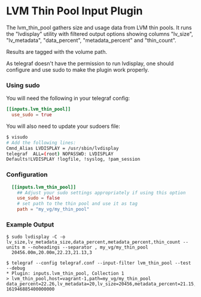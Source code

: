 # LVM Thin Pool Input Plugin

The lvm_thin_pool gathers size and usage data from LVM thin pools.
It runs the "lvdisplay" utility with filtered output options showing
columns "lv_size", "lv_metadata", "data_percent", "metadata_percent" and
"thin_count".

Results are tagged with the volume path.

As telegraf doesn't have the permission to run lvdisplay, one should
configure and use sudo to make the plugin work properly.

### Using sudo

You will need the following in your telegraf config:
```toml
[[inputs.lvm_thin_pool]]
  use_sudo = true
```

You will also need to update your sudoers file:
```bash
$ visudo
# Add the following lines:
Cmnd_Alias LVDISPLAY = /usr/sbin/lvdisplay
telegraf  ALL=(root) NOPASSWD: LVDISPLAY
Defaults!LVDISPLAY !logfile, !syslog, !pam_session
```

### Configuration

```toml
  [[inputs.lvm_thin_pool]]
    ## Adjust your sudo settings appropriately if using this option
    use_sudo = false
    # set path to the thin pool and use it as tag
    path = "my_vg/my_thin_pool"
```

### Example Output

```
$ sudo lvdisplay -C -o lv_size,lv_metadata_size,data_percent,metadata_percent,thin_count --units m --noheadings --separator , my_vg/my_thin_pool
  20456.00m,20.00m,22.23,21.13,3
```

```
$ telegraf --config telegraf.conf --input-filter lvm_thin_pool --test --debug
* Plugin: inputs.lvm_thin_pool, Collection 1
> lvm_thin_pool,host=vagrant-1,path=my_vg/my_thin_pool data_percent=22.26,lv_metadata=20,lv_size=20456,metadata_percent=21.15,thin_count=3i 161946885400000000
```
